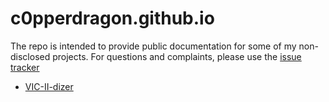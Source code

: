 # c0pperdragon.github.io
The repo is intended to provide public documentation for some of my non-disclosed projects.
For questions and complaints, please use the 
[issue tracker](https://github.com/c0pperdragon/c0pperdragon.github.io/issues)

* [VIC-II-dizer](https://github.com/c0pperdragon/c0pperdragon.github.io/wiki/VIC-II-dizer)
